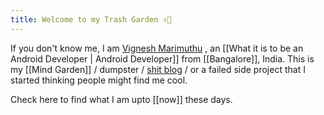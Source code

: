 ```yaml
---
title: Welcome to my Trash Garden ✌🏽
---
```


If you don't know me, I am [Vignesh Marimuthu](https://vigneshmarimuthu.com) , an [[What it is to be an Android Developer | Android Developer]] from [[Bangalore]], India. This is my [[Mind Garden]] / dumpster / [shit blog](https://www.henrikkarlsson.xyz/p/having-a-shit-blog-has-made-me-feel) / or a failed side project that I started thinking people might find me cool. 

Check here to find what I am upto [[now]] these days. 


